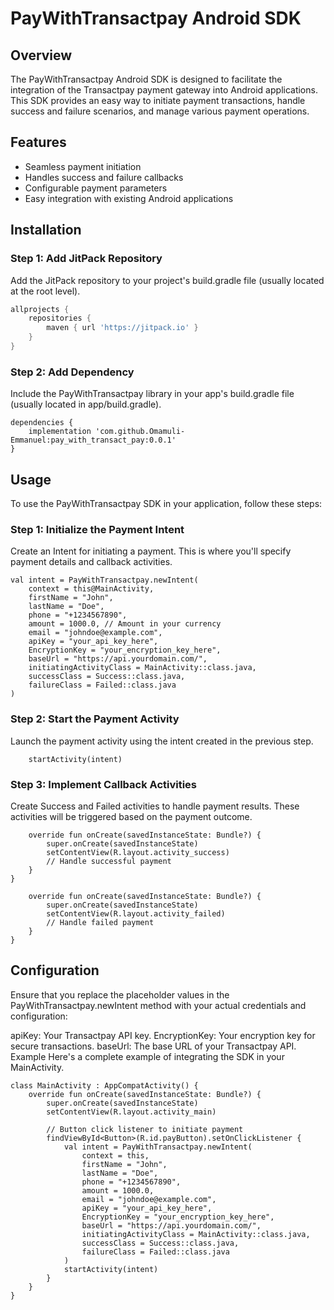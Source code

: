 # PayWithTransactpay Android SDK

## Overview

The PayWithTransactpay Android SDK is designed to facilitate the integration of the Transactpay payment gateway into Android applications. This SDK provides an easy way to initiate payment transactions, handle success and failure scenarios, and manage various payment operations.

## Features

- Seamless payment initiation
- Handles success and failure callbacks
- Configurable payment parameters
- Easy integration with existing Android applications

## Installation

### Step 1: Add JitPack Repository

Add the JitPack repository to your project's build.gradle file (usually located at the root level).

```gradle
allprojects {
    repositories {
        maven { url 'https://jitpack.io' }
    }
}
```

### Step 2: Add Dependency
Include the PayWithTransactpay library in your app's build.gradle file (usually located in app/build.gradle).
```
dependencies {
    implementation 'com.github.Omamuli-Emmanuel:pay_with_transact_pay:0.0.1'
}
```

## Usage
To use the PayWithTransactpay SDK in your application, follow these steps:

### Step 1: Initialize the Payment Intent
Create an Intent for initiating a payment. This is where you'll specify payment details and callback activities.
```
val intent = PayWithTransactpay.newIntent(
    context = this@MainActivity,
    firstName = "John",
    lastName = "Doe",
    phone = "+1234567890",
    amount = 1000.0, // Amount in your currency
    email = "johndoe@example.com",
    apiKey = "your_api_key_here",
    EncryptionKey = "your_encryption_key_here",
    baseUrl = "https://api.yourdomain.com/",
    initiatingActivityClass = MainActivity::class.java,
    successClass = Success::class.java,
    failureClass = Failed::class.java
)
```

### Step 2: Start the Payment Activity
Launch the payment activity using the intent created in the previous step.
```
    startActivity(intent)
```

### Step 3: Implement Callback Activities

Create Success and Failed activities to handle payment results. These activities will be triggered based on the payment outcome.

```class Success : AppCompatActivity() {
    override fun onCreate(savedInstanceState: Bundle?) {
        super.onCreate(savedInstanceState)
        setContentView(R.layout.activity_success)
        // Handle successful payment
    }
}
```

```class Failed : AppCompatActivity() {
    override fun onCreate(savedInstanceState: Bundle?) {
        super.onCreate(savedInstanceState)
        setContentView(R.layout.activity_failed)
        // Handle failed payment
    }
}
```

## Configuration

Ensure that you replace the placeholder values in the PayWithTransactpay.newIntent method with your actual credentials and configuration:

apiKey: Your Transactpay API key.
EncryptionKey: Your encryption key for secure transactions.
baseUrl: The base URL of your Transactpay API.
Example
Here's a complete example of integrating the SDK in your MainActivity.
```
class MainActivity : AppCompatActivity() {
    override fun onCreate(savedInstanceState: Bundle?) {
        super.onCreate(savedInstanceState)
        setContentView(R.layout.activity_main)

        // Button click listener to initiate payment
        findViewById<Button>(R.id.payButton).setOnClickListener {
            val intent = PayWithTransactpay.newIntent(
                context = this,
                firstName = "John",
                lastName = "Doe",
                phone = "+1234567890",
                amount = 1000.0,
                email = "johndoe@example.com",
                apiKey = "your_api_key_here",
                EncryptionKey = "your_encryption_key_here",
                baseUrl = "https://api.yourdomain.com/",
                initiatingActivityClass = MainActivity::class.java,
                successClass = Success::class.java,
                failureClass = Failed::class.java
            )
            startActivity(intent)
        }
    }
}
```
